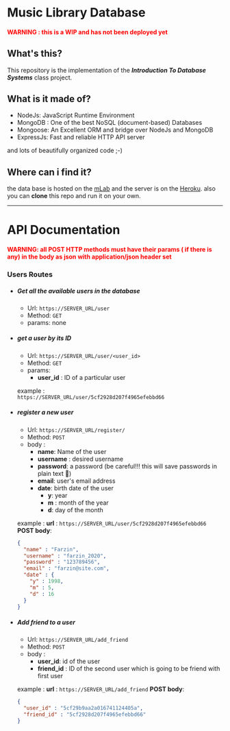 # Music Library Database
<h4><font color=red>WARNING : this is a WIP and has not been deployed yet </font></h4>

## What's this?

This repository is the implementation of the **_Introduction To Database Systems_** class project.

## What is it made of?

- NodeJs: JavaScript Runtime Environment
- MongoDB : One of the best NoSQL (document-based) Databases
- Mongoose: An Excellent ORM and bridge over NodeJs and MongoDB
- ExpressJs: Fast and reliable HTTP API server

and lots of beautifully organized code ;-)

## Where can i find it?

the data base is hosted on the [mLab](https://mlab.com) and the server is on the [Heroku](https://heroku.com).
also you can **clone** this repo and run it on your own.

<hr />

# API Documentation

<h4><font color=red>WARNING: all POST HTTP methods must have their params ( if there is any) in the body as json with application/json header set </font></h4>

### Users Routes

- ##### Get all the available users in the database
  - Url: `https://SERVER_URL/user`
  - Method: `GET`
  - params: none

* ##### get a user by its ID

  - Url: `https://SERVER_URL/user/<user_id>`
  - Method: `GET`
  - params:
    - **user_id** : ID of a particular user

  example :  
  `https://SERVER_URL/user/5cf2928d207f4965efebbd66`

* ##### register a new user

  - Url: `https://SERVER_URL/register/`
  - Method: `POST`
  - body :
    - **name**: Name of the user
    - **username** : desired username
    - **password**: a password (be careful!!! this will save passwords in plain text :grimacing:)
    - **email**: user's email address
    - **date**: birth date of the user 
      - **y**: year 
      - **m** : month of the year
      - **d**: day of the month 

  example :
  **url** : `https://SERVER_URL/user/5cf2928d207f4965efebbd66`
  **POST body**: 
  ```json
  {
    "name" : "Farzin",
    "username" : "farzin_2020",
    "password" : "123789456",
    "email" : "farzin@site.com",
    "date" : {
      "y" : 1998,
      "m" : 5, 
      "d" : 16
    }
  }
  ```

* ##### Add friend to a user

  - Url: `https://SERVER_URL/add_friend`
  - Method: `POST`
  - body :
    - **user_id**: id of the user
    - **friend_id** : ID of the  second user which is going to be friend with first user

  example :
  **url** : `https://SERVER_URL/add_friend`
  **POST body**: 
  ```json
  {
    "user_id" : "5cf29b9aa2a016741124405a",
    "friend_id" : "5cf2928d207f4965efebbd66"
  }
  ```